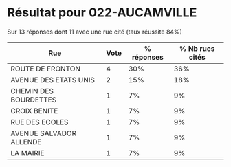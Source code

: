 # Résultat pour 022-AUCAMVILLE

Sur 13 réponses dont 11 avec une rue cité (taux réussite 84%)

| Rue | Vote | % réponses | % Nb rues cités|
|-----|------|------------|----------------|
| ROUTE DE FRONTON | 4 | 30% | 36%|
| AVENUE DES ETATS UNIS | 2 | 15% | 18%|
| CHEMIN DES BOURDETTES | 1 | 7% | 9%|
| CROIX BENITE | 1 | 7% | 9%|
| RUE DES ECOLES | 1 | 7% | 9%|
| AVENUE SALVADOR ALLENDE | 1 | 7% | 9%|
| LA MAIRIE | 1 | 7% | 9%|
